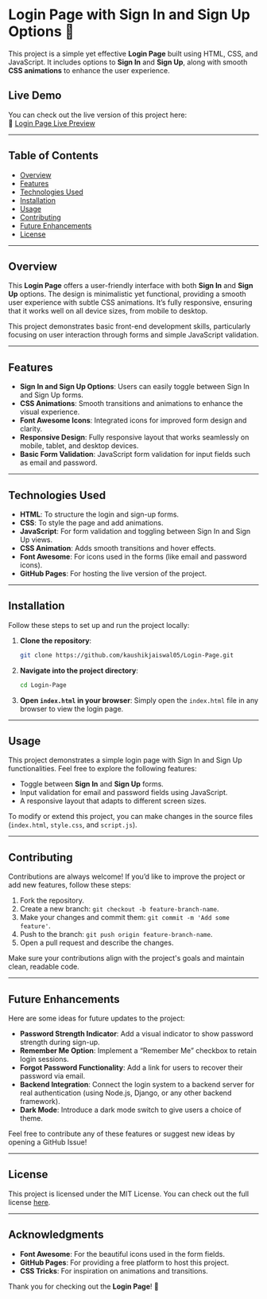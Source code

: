 # Login Page with Sign In and Sign Up Options 🔐

This project is a simple yet effective **Login Page** built using HTML, CSS, and JavaScript. It includes options to **Sign In** and **Sign Up**, along with smooth **CSS animations** to enhance the user experience.

## Live Demo

You can check out the live version of this project here:  
🔗 [Login Page Live Preview](https://kaushikjaiswal05.github.io/Login-Page/)

---

## Table of Contents
- [Overview](#overview)
- [Features](#features)
- [Technologies Used](#technologies-used)
- [Installation](#installation)
- [Usage](#usage)
- [Contributing](#contributing)
- [Future Enhancements](#future-enhancements)
- [License](#license)

---

## Overview

This **Login Page** offers a user-friendly interface with both **Sign In** and **Sign Up** options. The design is minimalistic yet functional, providing a smooth user experience with subtle CSS animations. It’s fully responsive, ensuring that it works well on all device sizes, from mobile to desktop.

This project demonstrates basic front-end development skills, particularly focusing on user interaction through forms and simple JavaScript validation.

---

## Features

- **Sign In and Sign Up Options**: Users can easily toggle between Sign In and Sign Up forms.
- **CSS Animations**: Smooth transitions and animations to enhance the visual experience.
- **Font Awesome Icons**: Integrated icons for improved form design and clarity.
- **Responsive Design**: Fully responsive layout that works seamlessly on mobile, tablet, and desktop devices.
- **Basic Form Validation**: JavaScript form validation for input fields such as email and password.

---

## Technologies Used

- **HTML**: To structure the login and sign-up forms.
- **CSS**: To style the page and add animations.
- **JavaScript**: For form validation and toggling between Sign In and Sign Up views.
- **CSS Animation**: Adds smooth transitions and hover effects.
- **Font Awesome**: For icons used in the forms (like email and password icons).
- **GitHub Pages**: For hosting the live version of the project.

---

## Installation

Follow these steps to set up and run the project locally:

1. **Clone the repository**:
    ```bash
    git clone https://github.com/kaushikjaiswal05/Login-Page.git
    ```

2. **Navigate into the project directory**:
    ```bash
    cd Login-Page
    ```

3. **Open `index.html` in your browser**:
    Simply open the `index.html` file in any browser to view the login page.

---

## Usage

This project demonstrates a simple login page with Sign In and Sign Up functionalities. Feel free to explore the following features:

- Toggle between **Sign In** and **Sign Up** forms.
- Input validation for email and password fields using JavaScript.
- A responsive layout that adapts to different screen sizes.
  
To modify or extend this project, you can make changes in the source files (`index.html`, `style.css`, and `script.js`).

---

## Contributing

Contributions are always welcome! If you’d like to improve the project or add new features, follow these steps:

1. Fork the repository.
2. Create a new branch: `git checkout -b feature-branch-name`.
3. Make your changes and commit them: `git commit -m 'Add some feature'`.
4. Push to the branch: `git push origin feature-branch-name`.
5. Open a pull request and describe the changes.

Make sure your contributions align with the project's goals and maintain clean, readable code.

---

## Future Enhancements

Here are some ideas for future updates to the project:

- **Password Strength Indicator**: Add a visual indicator to show password strength during sign-up.
- **Remember Me Option**: Implement a “Remember Me” checkbox to retain login sessions.
- **Forgot Password Functionality**: Add a link for users to recover their password via email.
- **Backend Integration**: Connect the login system to a backend server for real authentication (using Node.js, Django, or any other backend framework).
- **Dark Mode**: Introduce a dark mode switch to give users a choice of theme.

Feel free to contribute any of these features or suggest new ideas by opening a GitHub Issue!

---

## License

This project is licensed under the MIT License. You can check out the full license [here](LICENSE).

---

## Acknowledgments

- **Font Awesome**: For the beautiful icons used in the form fields.
- **GitHub Pages**: For providing a free platform to host this project.
- **CSS Tricks**: For inspiration on animations and transitions.

Thank you for checking out the **Login Page**! 🚀
